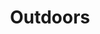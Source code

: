 ---
title: Outdoors 
image: "assets/img/portfolio/ggtc_1.jpg"

caption:
  title: 
  thumbnail: "assets/img/portfolio/ggtc_1.jpg"
---